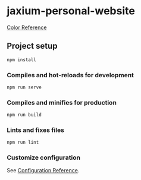 # jaxium-personal-website

[Color Reference](https://material.io/resources/color/#!/?view.left=0&view.right=0&primary.color=37474f&secondary.color=BF360C&secondary.text.color=ffffff)

## Project setup

```bash
npm install
```

### Compiles and hot-reloads for development

```bash
npm run serve
```

### Compiles and minifies for production

```bash
npm run build
```

### Lints and fixes files

```bash
npm run lint
```

### Customize configuration

See [Configuration Reference](https://cli.vuejs.org/config/).
